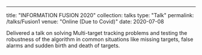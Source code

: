 ---
title: "INFORMATION FUSION 2020"
collection: talks
type: "Talk"
permalink: /talks/Fusion1
venue: "Online (Due to Covid)"
date: 2020-07-08



Delivered a talk on solving Multi-target tracking problems and testing the robustness of the algorithm in common situations like missing targets, false alarms and sudden birth and death of targets. 
